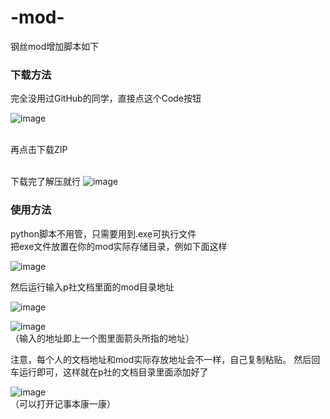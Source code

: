 # -mod-
钢丝mod增加脚本如下
### 下载方法 ###
完全没用过GitHub的同学，直接点这个Code按钮

![image](https://user-images.githubusercontent.com/81303390/210190347-beefecaf-5bbf-4d13-999b-e2f91e27cd37.png)

<br/>再点击下载ZIP


<br/>下载完了解压就行
![image](https://user-images.githubusercontent.com/81303390/210190361-19710d53-eb6b-49d6-b681-4906ad808e99.png)
### 使用方法 ###

python脚本不用管，只需要用到.exe可执行文件
<br/>把exe文件放置在你的mod实际存储目录，例如下面这样

![image](https://user-images.githubusercontent.com/81303390/210189936-b280886e-642e-46b2-b8c4-2b931fe0448e.png)

然后运行输入p社文档里面的mod目录地址

![image](https://user-images.githubusercontent.com/81303390/210190168-62563720-7c5d-4ee1-8edf-63a2faf67898.png)

![image](https://user-images.githubusercontent.com/81303390/210189967-3e87ee23-ab48-4444-8dcf-141d5e04e0d1.png)
<br/>（输入的地址即上一个图里面箭头所指的地址）

注意，每个人的文档地址和mod实际存放地址会不一样，自己复制粘贴。
然后回车运行即可，这样就在p社的文档目录里面添加好了

![image](https://user-images.githubusercontent.com/81303390/210190087-61614154-6cfd-42b1-9d4a-d17869061181.png)
<br/>（可以打开记事本康一康）



